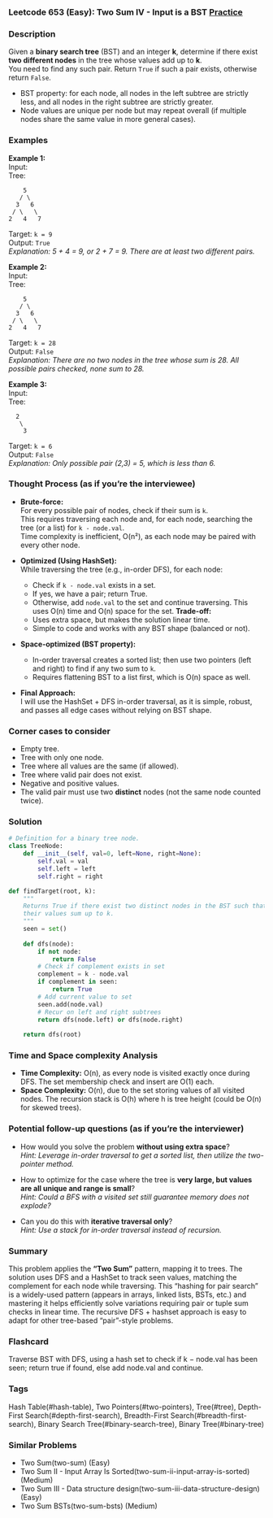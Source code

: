 ### Leetcode 653 (Easy): Two Sum IV - Input is a BST [Practice](https://leetcode.com/problems/two-sum-iv-input-is-a-bst)

### Description  
Given a **binary search tree** (BST) and an integer **k**, determine if there exist **two different nodes** in the tree whose values add up to **k**.  
You need to find any such pair. Return `True` if such a pair exists, otherwise return `False`.  
- BST property: for each node, all nodes in the left subtree are strictly less, and all nodes in the right subtree are strictly greater.  
- Node values are unique per node but may repeat overall (if multiple nodes share the same value in more general cases).

### Examples  

**Example 1:**  
Input:  
Tree:  
```
    5
   / \
  3   6
 / \   \
2   4   7
```  
Target: `k = 9`  
Output: `True`  
*Explanation: 5 + 4 = 9, or 2 + 7 = 9. There are at least two different pairs.*

**Example 2:**  
Input:  
Tree:  
```
    5
   / \
  3   6
 / \   \
2   4   7
```  
Target: `k = 28`  
Output: `False`  
*Explanation: There are no two nodes in the tree whose sum is 28. All possible pairs checked, none sum to 28.*

**Example 3:**  
Input:  
Tree:  
```
  2
   \
    3
```  
Target: `k = 6`  
Output: `False`  
*Explanation: Only possible pair (2,3) = 5, which is less than 6.*

### Thought Process (as if you’re the interviewee)  

- **Brute-force:**  
  For every possible pair of nodes, check if their sum is `k`.  
  This requires traversing each node and, for each node, searching the tree (or a list) for `k - node.val`.  
  Time complexity is inefficient, O(n²), as each node may be paired with every other node.

- **Optimized (Using HashSet):**  
  While traversing the tree (e.g., in-order DFS), for each node:
    - Check if `k - node.val` exists in a set.
    - If yes, we have a pair; return True.
    - Otherwise, add `node.val` to the set and continue traversing.
  This uses O(n) time and O(n) space for the set.
  **Trade-off:**  
  - Uses extra space, but makes the solution linear time.
  - Simple to code and works with any BST shape (balanced or not).

- **Space-optimized (BST property):**
  - In-order traversal creates a sorted list; then use two pointers (left and right) to find if any two sum to `k`.
  - Requires flattening BST to a list first, which is O(n) space as well.

- **Final Approach:**  
  I will use the HashSet + DFS in-order traversal, as it is simple, robust, and passes all edge cases without relying on BST shape.

### Corner cases to consider  
- Empty tree.
- Tree with only one node.
- Tree where all values are the same (if allowed).
- Tree where valid pair does not exist.
- Negative and positive values.
- The valid pair must use two **distinct** nodes (not the same node counted twice).

### Solution

```python
# Definition for a binary tree node.
class TreeNode:
    def __init__(self, val=0, left=None, right=None):
        self.val = val
        self.left = left
        self.right = right

def findTarget(root, k):
    """
    Returns True if there exist two distinct nodes in the BST such that
    their values sum up to k.
    """
    seen = set()
    
    def dfs(node):
        if not node:
            return False
        # Check if complement exists in set
        complement = k - node.val
        if complement in seen:
            return True
        # Add current value to set
        seen.add(node.val)
        # Recur on left and right subtrees
        return dfs(node.left) or dfs(node.right)
    
    return dfs(root)
```

### Time and Space complexity Analysis  

- **Time Complexity:** O(n), as every node is visited exactly once during DFS. The set membership check and insert are O(1) each.
- **Space Complexity:** O(n), due to the set storing values of all visited nodes. The recursion stack is O(h) where h is tree height (could be O(n) for skewed trees).

### Potential follow-up questions (as if you’re the interviewer)  

- How would you solve the problem **without using extra space**?  
  *Hint: Leverage in-order traversal to get a sorted list, then utilize the two-pointer method.*

- How to optimize for the case where the tree is **very large, but values are all unique and range is small**?  
  *Hint: Could a BFS with a visited set still guarantee memory does not explode?*

- Can you do this with **iterative traversal only**?  
  *Hint: Use a stack for in-order traversal instead of recursion.*

### Summary
This problem applies the **“Two Sum”** pattern, mapping it to trees. The solution uses DFS and a HashSet to track seen values, matching the complement for each node while traversing. This “hashing for pair search” is a widely-used pattern (appears in arrays, linked lists, BSTs, etc.) and mastering it helps efficiently solve variations requiring pair or tuple sum checks in linear time. The recursive DFS + hashset approach is easy to adapt for other tree-based “pair”-style problems.


### Flashcard
Traverse BST with DFS, using a hash set to check if k − node.val has been seen; return true if found, else add node.val and continue.

### Tags
Hash Table(#hash-table), Two Pointers(#two-pointers), Tree(#tree), Depth-First Search(#depth-first-search), Breadth-First Search(#breadth-first-search), Binary Search Tree(#binary-search-tree), Binary Tree(#binary-tree)

### Similar Problems
- Two Sum(two-sum) (Easy)
- Two Sum II - Input Array Is Sorted(two-sum-ii-input-array-is-sorted) (Medium)
- Two Sum III - Data structure design(two-sum-iii-data-structure-design) (Easy)
- Two Sum BSTs(two-sum-bsts) (Medium)